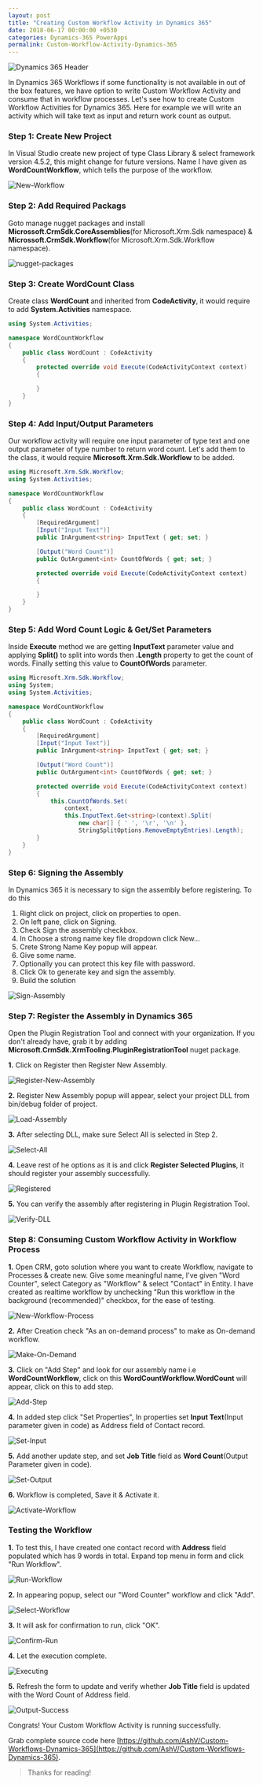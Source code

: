 ```yaml
---
layout: post
title: "Creating Custom Workflow Activity in Dynamics 365"
date: 2018-06-17 00:00:00 +0530
categories: Dynamics-365 PowerApps
permalink: Custom-Workflow-Activity-Dynamics-365
---
```


![Dynamics 365 Header](../Header-Images/ms-dynamics-365-header.webp)

In Dynamics 365 Workflows if some functionality is not available in out of the box features, we have option to write Custom Workflow Activity and consume that in workflow processes. Let's see how to create Custom Workflow Activities for Dynamics 365. Here for example we will write an activity which will take text as input and return work count as output.

### Step 1: Create New Project

In Visual Studio create new project of type Class Library & select framework version 4.5.2, this might change for future versions. Name I have given as **WordCountWorkflow**, which tells the purpose of the workflow.

![New-Workflow](assets/2018-06-17/New-Workflow.png)

### Step 2: Add Required Packags

Goto manage nugget packages and install **Microssoft.CrmSdk.CoreAssemblies**(for Microsoft.Xrm.Sdk namespace) & **Microssoft.CrmSdk.Workflow**(for Microsoft.Xrm.Sdk.Workflow namespace).

![nugget-packages](assets/2018-06-17/nugget-packages.png)

### Step 3: Create WordCount Class

Create class **WordCount** and inherited from **CodeActivity**, it would require to add **System.Activities** namespace.

```csharp
using System.Activities;

namespace WordCountWorkflow
{
    public class WordCount : CodeActivity
    {
        protected override void Execute(CodeActivityContext context)
        {

        }
    }
}
```

### Step 4: Add Input/Output Parameters

Our workflow activity will require one input parameter of type text and one output parameter of type number to return word count. Let's add them to the class, it would require **Microsoft.Xrm.Sdk.Workflow** to be added.

```csharp
using Microsoft.Xrm.Sdk.Workflow;
using System.Activities;

namespace WordCountWorkflow
{
    public class WordCount : CodeActivity
    {
        [RequiredArgument]
        [Input("Input Text")]
        public InArgument<string> InputText { get; set; }

        [Output("Word Count")]
        public OutArgument<int> CountOfWords { get; set; }

        protected override void Execute(CodeActivityContext context)
        {

        }
    }
}
```

### Step 5: Add Word Count Logic & Get/Set Parameters 

Inside **Execute** method we are getting **InputText** parameter value and applying **Split()** to split into words then **.Length** property to get the count of words. Finally setting this value to **CountOfWords** parameter.

```csharp
using Microsoft.Xrm.Sdk.Workflow;
using System;
using System.Activities;

namespace WordCountWorkflow
{
    public class WordCount : CodeActivity
    {
        [RequiredArgument]
        [Input("Input Text")]
        public InArgument<string> InputText { get; set; }

        [Output("Word Count")]
        public OutArgument<int> CountOfWords { get; set; }

        protected override void Execute(CodeActivityContext context)
        {
            this.CountOfWords.Set(
                context,
                this.InputText.Get<string>(context).Split(
                    new char[] { ' ', '\r', '\n' },
                    StringSplitOptions.RemoveEmptyEntries).Length);
        }
    }
}
```

### Step 6: Signing the Assembly

In Dynamics 365 it is necessary to sign the assembly before registering. To do this
1. Right click on project, click on properties to open.
2. On left pane, click on Signing.
3. Check Sign the assembly checkbox.
4. In Choose a strong name key file dropdown click New...
5. Crete Strong Name Key popup will appear.
6. Give some name.
7. Optionally you can protect this key file with password.
8. Click Ok to generate key and sign the assembly.
9. Build the solution

![Sign-Assembly](assets/2018-06-17/Sign-Assembly.png)

### Step 7: Register the Assembly in Dynamics 365

Open the Plugin Registration Tool and connect with your organization. If you don't already have, grab it by adding **Microsoft.CrmSdk.XrmTooling.PluginRegistrationTool** nuget package.

**1.** Click on Register then Register New Assembly.

![Register-New-Assembly](assets/2018-06-17/Register-New-Assembly.png)

**2.** Register New Assembly popup will appear, select your project DLL from bin/debug folder of project.

![Load-Assembly](assets/2018-06-17/Load-Assembly.png)

**3.** After selecting DLL, make sure Select All is selected in Step 2.

![Select-All](assets/2018-06-17/Select-All.png)

**4.** Leave rest of he options as it is and click **Register Selected Plugins**, it should register your assembly successfully.

![Registered](assets/2018-06-17/Registered.png)

**5.** You can verify the assembly after registering in Plugin Registration Tool.

![Verify-DLL](assets/2018-06-17/Verify-DLL.png)

### Step 8: Consuming Custom Workflow Activity in Workflow Process

**1.** Open CRM, goto solution where you want to create Workflow, navigate to Processes & create new. Give some meaningful name, I've given "Word Counter", select Category as "Workflow" & select "Contact" in Entity. I have created as realtime workflow by unchecking "Run this workflow in the background (recommended)" checkbox, for the ease of testing.

![New-Workflow-Process](assets/2018-06-17/New-Workflow-Process.png)

**2.** After Creation check "As an on-demand process" to make as On-demand workflow.

![Make-On-Demand](assets/2018-06-17/Make-On-Demand.png)

**3.** Click on "Add Step" and look for our assembly name i.e **WordCountWorkflow**, click on this **WordCountWorkflow.WordCount** will appear, click on this to add step.

![Add-Step](assets/2018-06-17/Add-Step.png)

**4.** In added step click "Set Properties", In properties set **Input Text**(Input parameter given in code) as Address field of Contact record.

![Set-Input](assets/2018-06-17/Set-Input.png)

**5.** Add another update step, and set **Job Title** field as **Word Count**(Output Parameter given in code).

![Set-Output](assets/2018-06-17/Set-Output.png)

**6.** Workflow is completed, Save it & Activate it.

![Activate-Workflow](assets/2018-06-17/Activate-Workflow.png)

### Testing the Workflow

**1.** To test this, I have created one contact record with **Address** field populated which has 9 words in total. Expand top menu in form and click "Run Workflow". 

![Run-Workflow](assets/2018-06-17/Run-Workflow.png)

**2.** In appearing popup, select our "Word Counter" workflow and click "Add".

![Select-Workflow](assets/2018-06-17/Select-Workflow.png)

**3.** It will ask for confirmation to run, click "OK".

![Confirm-Run](assets/2018-06-17/Confirm-Run.png)

**4.** Let the execution complete.

![Executing](assets/2018-06-17/Executing.png)

**5.** Refresh the form to update and verify whether **Job Title** field is updated with the Word Count of Address field. 

![Output-Success](assets/2018-06-17/Output-Success.png)

Congrats! Your Custom Workflow Activity is running successfully.

Grab complete source code here [https://github.com/AshV/Custom-Workflows-Dynamics-365](https://github.com/AshV/Custom-Workflows-Dynamics-365).

> Thanks for reading!